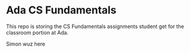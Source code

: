 # Ada CS Fundamentals

This repo is storing the CS Fundamentals assignments student get for the classroom portion at Ada.

Simon wuz here